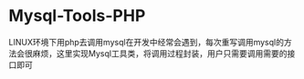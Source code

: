 # Mysql-Tools-PHP
LINUX环境下用php去调用mysql在开发中经常会遇到，每次重写调用mysql的方法会很麻烦，这里实现Mysql工具类，将调用过程封装，用户只需要调用需要的接口即可

